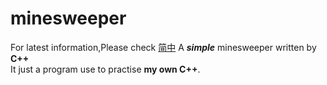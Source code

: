 # minesweeper
For latest information,Please check [简中](/docs/README_zh-CN.md)
A ***simple*** minesweeper written by **C++**  
It just a program use to practise **my own C++**.